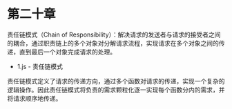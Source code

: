 # 第二十章

责任链模式（Chain of Responsibility）：解决请求的发送者与请求的接受者之间的耦合，通过职责链上的多个对象对分解请求流程，实现请求在多个对象之间的传递，直到最后一个对象完成请求的处理。

* 1.js - 责任链模式

责任链模式定义了请求的传递方向，通过多个函数对请求的传递，实现一个复杂的逻辑操作。因此责任链模式将负责的需求颗粒化逐一实现每个函数分内的需求，并将请求顺序地传递。